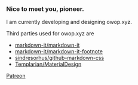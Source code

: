 ### Nice to meet you, pioneer.

I am currently developing and designing owop.xyz.

Third parties used for owop.xyz are
- [markdown-it/markdown-it](https://github.com/markdown-it/markdown-it)
- [markdown-it/markdown-it-footnote](https://github.com/markdown-it/markdown-it-footnote)
- [sindresorhus/github-markdown-css](https://github.com/sindresorhus/github-markdown-css)
- [Templarian/MaterialDesign](https://github.com/Templarian/MaterialDesign)

[Patreon](https://www.patreon.com/u9pi)
